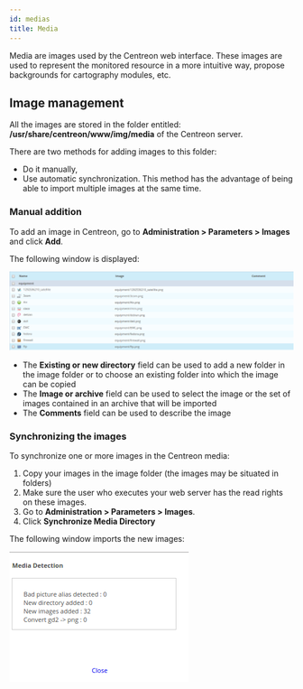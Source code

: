 ```yaml
---
id: medias
title: Media
---
```


Media are images used by the Centreon web interface. These images are used to
represent the monitored resource in a more intuitive way, propose backgrounds
for cartography modules, etc.

## Image management

All the images are stored in the folder entitled:
**/usr/share/centreon/www/img/media** of the Centreon server.

There are two methods for adding images to this folder:

- Do it manually,
- Use automatic synchronization. This method has the advantage of being able
to import multiple images at the same time.

### Manual addition

To add an image in Centreon, go to **Administration > Parameters > Images** and
click **Add**.

The following window is displayed:

![image](../../assets/administration/dmedias.png)

- The **Existing or new directory** field can be used to add a new folder in the
image folder or to choose an existing folder into which the image can be
copied
- The **Image or archive** field can be used to select the image or the set of
images contained in an archive that will be imported
- The **Comments** field can be used to describe the image

### Synchronizing the images

To synchronize one or more images in the Centreon media:

1. Copy your images in the image folder (the images may be situated in folders)
2. Make sure the user who executes your web server has the read rights on
these images.
3. Go to **Administration > Parameters > Images**.
4. Click **Synchronize Media Directory**

The following window imports the new images:

![image](../../assets/administration/dmediasimports.png)
